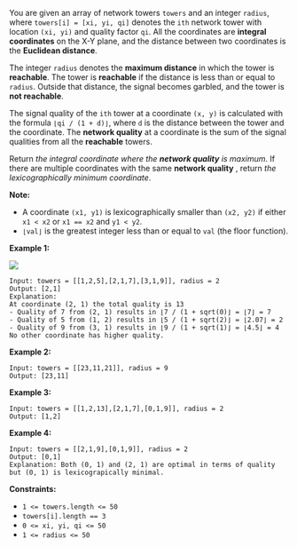 You are given an array of network towers `towers` and an integer `radius`,
where `towers[i] = [xi, yi, qi]` denotes the `ith` network tower with location
`(xi, yi)` and quality factor `qi`. All the coordinates are **integral
coordinates** on the X-Y plane, and the distance between two coordinates is
the **Euclidean distance**.

The integer `radius` denotes the **maximum distance** in which the tower is
**reachable**. The tower is **reachable** if the distance is less than or
equal to `radius`. Outside that distance, the signal becomes garbled, and the
tower is **not reachable**.

The signal quality of the `ith` tower at a coordinate `(x, y)` is calculated
with the formula `⌊qi / (1 + d)⌋`, where `d` is the distance between the tower
and the coordinate. The **network quality** at a coordinate is the sum of the
signal qualities from all the **reachable** towers.

Return _the integral coordinate where the **network quality** is maximum_. If
there are multiple coordinates with the same **network quality** , return _the
lexicographically minimum coordinate_.

**Note:**

  * A coordinate `(x1, y1)` is lexicographically smaller than `(x2, y2)` if either `x1 < x2` or `x1 == x2` and `y1 < y2`.
  * `⌊val⌋` is the greatest integer less than or equal to `val` (the floor function).



**Example 1:**

![](https://assets.leetcode.com/uploads/2020/09/22/untitled-diagram.png)

    
    
    Input: towers = [[1,2,5],[2,1,7],[3,1,9]], radius = 2
    Output: [2,1]
    Explanation:
    At coordinate (2, 1) the total quality is 13
    - Quality of 7 from (2, 1) results in ⌊7 / (1 + sqrt(0)⌋ = ⌊7⌋ = 7
    - Quality of 5 from (1, 2) results in ⌊5 / (1 + sqrt(2)⌋ = ⌊2.07⌋ = 2
    - Quality of 9 from (3, 1) results in ⌊9 / (1 + sqrt(1)⌋ = ⌊4.5⌋ = 4
    No other coordinate has higher quality.

**Example 2:**

    
    
    Input: towers = [[23,11,21]], radius = 9
    Output: [23,11]
    

**Example 3:**

    
    
    Input: towers = [[1,2,13],[2,1,7],[0,1,9]], radius = 2
    Output: [1,2]
    

**Example 4:**

    
    
    Input: towers = [[2,1,9],[0,1,9]], radius = 2
    Output: [0,1]
    Explanation: Both (0, 1) and (2, 1) are optimal in terms of quality but (0, 1) is lexicograpically minimal.
    



**Constraints:**

  * `1 <= towers.length <= 50`
  * `towers[i].length == 3`
  * `0 <= xi, yi, qi <= 50`
  * `1 <= radius <= 50`

